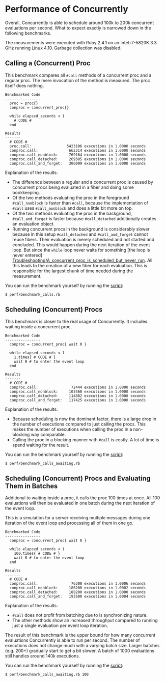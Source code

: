# Performance of Concurrently

Overall, Concurrently is able to schedule around 100k to 200k concurrent
evaluations per second. What to expect exactly is narrowed down in the
following benchmarks.

The measurements were executed with Ruby 2.4.1 on an Intel i7-5820K 3.3 GHz
running Linux 4.10. Garbage collection was disabled.


## Calling a (Concurrent) Proc

This benchmark compares all `#call` methods of a concurrent proc and a regular
proc. The mere invocation of the method is measured. The proc itself does
nothing.

    Benchmarked Code
    ----------------
      proc = proc{}
      conproc = concurrent_proc{}
      
      while elapsed_seconds < 1
        # CODE #
      end
    
    Results
    -------
      # CODE #
      proc.call:                5423106 executions in 1.0000 seconds
      conproc.call:              662314 executions in 1.0000 seconds
      conproc.call_nonblock:     769164 executions in 1.0000 seconds
      conproc.call_detached:     269385 executions in 1.0000 seconds
      conproc.call_and_forget:   306099 executions in 1.0000 seconds

Explanation of the results:

* The difference between a regular and a concurrent proc is caused by
  concurrent procs being evaluated in a fiber and doing some bookkeeping.
* Of the two methods evaluating the proc in the foreground `#call_nonblock`
  is faster than `#call`, because the implementation of `#call` uses
  `#call_nonblock` and does a little bit more on top.
* Of the two methods evaluating the proc in the background, `#call_and_forget`
  is faster because `#call_detached` additionally creates an evaluation
  object.
* Running concurrent procs in the background is considerably slower because
  in this setup `#call_detached` and `#call_and_forget` cannot reuse fibers.
  Their evaluation is merely scheduled and not started and concluded. This
  would happen during the next iteration of the event loop. But since the
  `while` loop never waits for something [the loop is never entered]
  [Troubleshooting/A_concurrent_proc_is_scheduled_but_never_run].
  All this leads to the creation of a new fiber for each evaluation. This is
  responsible for the largest chunk of time needed during the measurement.

You can run the benchmark yourself by running the [script][perf/benchmark_calls.rb]:

    $ perf/benchmark_calls.rb


## Scheduling (Concurrent) Procs

This benchmark is closer to the real usage of Concurrently. It includes waiting
inside a concurrent proc.

    Benchmarked Code
    ----------------
      conproc = concurrent_proc{ wait 0 }
      
      while elapsed_seconds < 1
        1.times{ # CODE # }
        wait 0 # to enter the event loop
      end
    
    Results
    -------
      # CODE #
      conproc.call:               72444 executions in 1.0000 seconds
      conproc.call_nonblock:     103468 executions in 1.0000 seconds
      conproc.call_detached:     114882 executions in 1.0000 seconds
      conproc.call_and_forget:   117425 executions in 1.0000 seconds

Explanation of the results:

* Because scheduling is now the dominant factor, there is a large drop in the
  number of executions compared to just calling the procs. This makes the
  number of executions when calling the proc in a non-blocking way comparable.
* Calling the proc in a blocking manner with `#call` is costly. A lot of time
  is spend waiting for the result.

You can run the benchmark yourself by running the [script][perf/benchmark_calls_awaiting.rb]:

    $ perf/benchmark_calls_awaiting.rb


## Scheduling (Concurrent) Procs and Evaluating Them in Batches

Additional to waiting inside a proc, it calls the proc 100 times at once. All
100 evaluations will then be evaluated in one batch during the next iteration
of the event loop.

This is a simulation for a server receiving multiple messages during one
iteration of the event loop and processing all of them in one go.

    Benchmarked Code
    ----------------
      conproc = concurrent_proc{ wait 0 }
      
      while elapsed_seconds < 1
        100.times{ # CODE # }
        wait 0 # to enter the event loop
      end
    
    Results
    -------
      # CODE #
      conproc.call:               76300 executions in 1.0006 seconds
      conproc.call_nonblock:     186200 executions in 1.0002 seconds
      conproc.call_detached:     180200 executions in 1.0000 seconds
      conproc.call_and_forget:   193500 executions in 1.0004 seconds


Explanation of the results:

* `#call` does not profit from batching due to is synchronizing nature.
* The other methods show an increased throughput compared to running just a
  single evaluation per event loop iteration.

The result of this benchmark is the upper bound for how many concurrent
evaluations Concurrently is able to run per second. The number of executions
does not change much with a varying batch size. Larger batches (e.g. 200+)
gradually start to get a bit slower. A batch of 1000 evaluations still handles
around 140k executions.

You can run the benchmark yourself by running the [script][perf/benchmark_calls_awaiting.rb]:

    $ perf/benchmark_calls_awaiting.rb 100


[perf/benchmark_calls.rb]: https://github.com/christopheraue/m-ruby-concurrently/blob/master/perf/benchmark_calls.rb
[perf/benchmark_calls_awaiting.rb]: https://github.com/christopheraue/m-ruby-concurrently/blob/master/perf/benchmark_calls_awaiting.rb
[Troubleshooting/A_concurrent_proc_is_scheduled_but_never_run]: http://www.rubydoc.info/github/christopheraue/m-ruby-concurrently/file/guides/Troubleshooting.md#A_concurrent_proc_is_scheduled_but_never_run